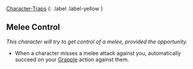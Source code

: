 [Character-Traps](Game/Core/Character-Traps)
{: .label .label-yellow }
## Melee Control
*This character will try to get control of a melee, provided the opportunity.*

* When a character misses a melee attack against you, automatically succeed on your [Grapple](Game/Core/Blocks/Grapple) action against them.